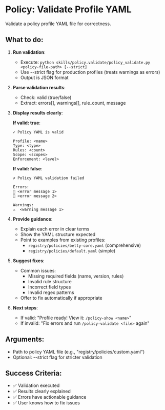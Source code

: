 # Policy: Validate Profile YAML

Validate a policy profile YAML file for correctness.

## What to do:

1. **Run validation**:
   - Execute: `python skills/policy.validate/policy_validate.py <policy-file-path> [--strict]`
   - Use --strict flag for production profiles (treats warnings as errors)
   - Output is JSON format

2. **Parse validation results**:
   - Check: valid (true/false)
   - Extract: errors[], warnings[], rule_count, message

3. **Display results clearly**:

   **If valid: true**:
   ```
   ✓ Policy YAML is valid

   Profile: <name>
   Type: <type>
   Rules: <count>
   Scope: <scopes>
   Enforcement: <level>
   ```

   **If valid: false**:
   ```
   ✗ Policy YAML validation failed

   Errors:
   🔴 <error message 1>
   🔴 <error message 2>

   Warnings:
   ⚠️  <warning message 1>
   ```

4. **Provide guidance**:
   - Explain each error in clear terms
   - Show the YAML structure expected
   - Point to examples from existing profiles:
     - `registry/policies/betty-core.yaml` (comprehensive)
     - `registry/policies/default.yaml` (simple)

5. **Suggest fixes**:
   - Common issues:
     - Missing required fields (name, version, rules)
     - Invalid rule structure
     - Incorrect field types
     - Invalid regex patterns
   - Offer to fix automatically if appropriate

6. **Next steps**:
   - If valid: "Profile ready! View it: `/policy-show <name>`"
   - If invalid: "Fix errors and run `/policy-validate <file>` again"

## Arguments:

- Path to policy YAML file (e.g., "registry/policies/custom.yaml")
- Optional: --strict flag for stricter validation

## Success Criteria:

- ✅ Validation executed
- ✅ Results clearly explained
- ✅ Errors have actionable guidance
- ✅ User knows how to fix issues
